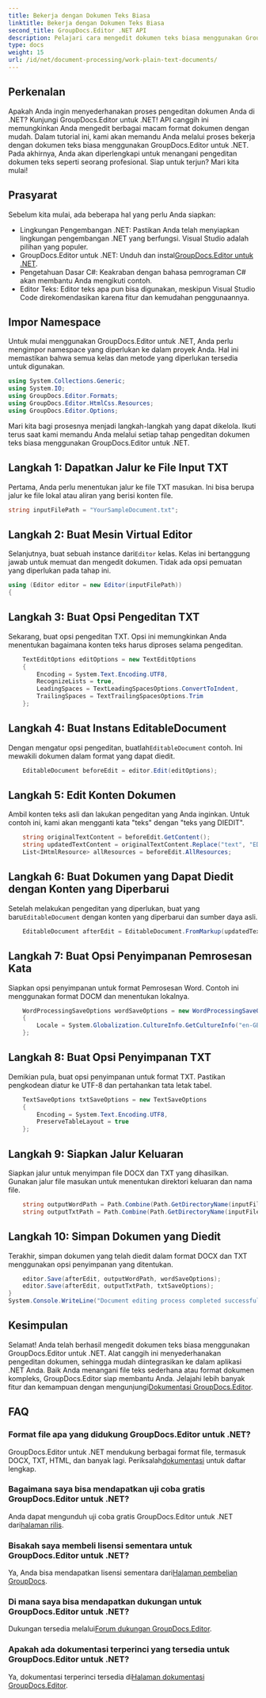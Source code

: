 ```yaml
---
title: Bekerja dengan Dokumen Teks Biasa
linktitle: Bekerja dengan Dokumen Teks Biasa
second_title: GroupDocs.Editor .NET API
description: Pelajari cara mengedit dokumen teks biasa menggunakan GroupDocs.Editor untuk .NET dengan panduan langkah demi langkah kami. Sederhanakan proses pengeditan dokumen .NET Anda.
type: docs
weight: 15
url: /id/net/document-processing/work-plain-text-documents/
---
```

## Perkenalan
Apakah Anda ingin menyederhanakan proses pengeditan dokumen Anda di .NET? Kunjungi GroupDocs.Editor untuk .NET! API canggih ini memungkinkan Anda mengedit berbagai macam format dokumen dengan mudah. Dalam tutorial ini, kami akan memandu Anda melalui proses bekerja dengan dokumen teks biasa menggunakan GroupDocs.Editor untuk .NET. Pada akhirnya, Anda akan diperlengkapi untuk menangani pengeditan dokumen teks seperti seorang profesional. Siap untuk terjun? Mari kita mulai!
## Prasyarat
Sebelum kita mulai, ada beberapa hal yang perlu Anda siapkan:
- Lingkungan Pengembangan .NET: Pastikan Anda telah menyiapkan lingkungan pengembangan .NET yang berfungsi. Visual Studio adalah pilihan yang populer.
-  GroupDocs.Editor untuk .NET: Unduh dan instal[GroupDocs.Editor untuk .NET](https://releases.groupdocs.com/editor/net/).
- Pengetahuan Dasar C#: Keakraban dengan bahasa pemrograman C# akan membantu Anda mengikuti contoh.
- Editor Teks: Editor teks apa pun bisa digunakan, meskipun Visual Studio Code direkomendasikan karena fitur dan kemudahan penggunaannya.
## Impor Namespace
Untuk mulai menggunakan GroupDocs.Editor untuk .NET, Anda perlu mengimpor namespace yang diperlukan ke dalam proyek Anda. Hal ini memastikan bahwa semua kelas dan metode yang diperlukan tersedia untuk digunakan.
```csharp
using System.Collections.Generic;
using System.IO;
using GroupDocs.Editor.Formats;
using GroupDocs.Editor.HtmlCss.Resources;
using GroupDocs.Editor.Options;
```
Mari kita bagi prosesnya menjadi langkah-langkah yang dapat dikelola. Ikuti terus saat kami memandu Anda melalui setiap tahap pengeditan dokumen teks biasa menggunakan GroupDocs.Editor untuk .NET.
## Langkah 1: Dapatkan Jalur ke File Input TXT
Pertama, Anda perlu menentukan jalur ke file TXT masukan. Ini bisa berupa jalur ke file lokal atau aliran yang berisi konten file.
```csharp
string inputFilePath = "YourSampleDocument.txt";
```
## Langkah 2: Buat Mesin Virtual Editor
 Selanjutnya, buat sebuah instance dari`Editor` kelas. Kelas ini bertanggung jawab untuk memuat dan mengedit dokumen. Tidak ada opsi pemuatan yang diperlukan pada tahap ini.
```csharp
using (Editor editor = new Editor(inputFilePath))
{
```
## Langkah 3: Buat Opsi Pengeditan TXT
Sekarang, buat opsi pengeditan TXT. Opsi ini memungkinkan Anda menentukan bagaimana konten teks harus diproses selama pengeditan.
```csharp
    TextEditOptions editOptions = new TextEditOptions
    {
        Encoding = System.Text.Encoding.UTF8,
        RecognizeLists = true,
        LeadingSpaces = TextLeadingSpacesOptions.ConvertToIndent,
        TrailingSpaces = TextTrailingSpacesOptions.Trim
    };
```
## Langkah 4: Buat Instans EditableDocument
 Dengan mengatur opsi pengeditan, buatlah`EditableDocument` contoh. Ini mewakili dokumen dalam format yang dapat diedit.
```csharp
    EditableDocument beforeEdit = editor.Edit(editOptions);
```
## Langkah 5: Edit Konten Dokumen
Ambil konten teks asli dan lakukan pengeditan yang Anda inginkan. Untuk contoh ini, kami akan mengganti kata "teks" dengan "teks yang DIEDIT".
```csharp
    string originalTextContent = beforeEdit.GetContent();
    string updatedTextContent = originalTextContent.Replace("text", "EDITED text");
    List<IHtmlResource> allResources = beforeEdit.AllResources;
```
## Langkah 6: Buat Dokumen yang Dapat Diedit dengan Konten yang Diperbarui
 Setelah melakukan pengeditan yang diperlukan, buat yang baru`EditableDocument` dengan konten yang diperbarui dan sumber daya asli.
```csharp
    EditableDocument afterEdit = EditableDocument.FromMarkup(updatedTextContent, allResources);
```
## Langkah 7: Buat Opsi Penyimpanan Pemrosesan Kata
Siapkan opsi penyimpanan untuk format Pemrosesan Word. Contoh ini menggunakan format DOCM dan menentukan lokalnya.
```csharp
    WordProcessingSaveOptions wordSaveOptions = new WordProcessingSaveOptions(WordProcessingFormats.Docm)
    {
        Locale = System.Globalization.CultureInfo.GetCultureInfo("en-GB")
    };
```
## Langkah 8: Buat Opsi Penyimpanan TXT
Demikian pula, buat opsi penyimpanan untuk format TXT. Pastikan pengkodean diatur ke UTF-8 dan pertahankan tata letak tabel.
```csharp
    TextSaveOptions txtSaveOptions = new TextSaveOptions
    {
        Encoding = System.Text.Encoding.UTF8,
        PreserveTableLayout = true
    };
```
## Langkah 9: Siapkan Jalur Keluaran
Siapkan jalur untuk menyimpan file DOCX dan TXT yang dihasilkan. Gunakan jalur file masukan untuk menentukan direktori keluaran dan nama file.
```csharp
    string outputWordPath = Path.Combine(Path.GetDirectoryName(inputFilePath), Path.GetFileNameWithoutExtension(inputFilePath) + ".docm");
    string outputTxtPath = Path.Combine(Path.GetDirectoryName(inputFilePath), Path.GetFileNameWithoutExtension(inputFilePath) + ".txt");
```
## Langkah 10: Simpan Dokumen yang Diedit
Terakhir, simpan dokumen yang telah diedit dalam format DOCX dan TXT menggunakan opsi penyimpanan yang ditentukan.
```csharp
    editor.Save(afterEdit, outputWordPath, wordSaveOptions);
    editor.Save(afterEdit, outputTxtPath, txtSaveOptions);
}
System.Console.WriteLine("Document editing process completed successfully!");
```
## Kesimpulan
 Selamat! Anda telah berhasil mengedit dokumen teks biasa menggunakan GroupDocs.Editor untuk .NET. Alat canggih ini menyederhanakan pengeditan dokumen, sehingga mudah diintegrasikan ke dalam aplikasi .NET Anda. Baik Anda menangani file teks sederhana atau format dokumen kompleks, GroupDocs.Editor siap membantu Anda. Jelajahi lebih banyak fitur dan kemampuan dengan mengunjungi[Dokumentasi GroupDocs.Editor](https://reference.groupdocs.com/editor/net/).
## FAQ
### Format file apa yang didukung GroupDocs.Editor untuk .NET?
 GroupDocs.Editor untuk .NET mendukung berbagai format file, termasuk DOCX, TXT, HTML, dan banyak lagi. Periksalah[dokumentasi](https://reference.groupdocs.com/editor/net/) untuk daftar lengkap.
### Bagaimana saya bisa mendapatkan uji coba gratis GroupDocs.Editor untuk .NET?
 Anda dapat mengunduh uji coba gratis GroupDocs.Editor untuk .NET dari[halaman rilis](https://releases.groupdocs.com/).
### Bisakah saya membeli lisensi sementara untuk GroupDocs.Editor untuk .NET?
Ya, Anda bisa mendapatkan lisensi sementara dari[Halaman pembelian GroupDocs](https://purchase.groupdocs.com/temporary-license/).
### Di mana saya bisa mendapatkan dukungan untuk GroupDocs.Editor untuk .NET?
 Dukungan tersedia melalui[Forum dukungan GroupDocs.Editor](https://forum.groupdocs.com/c/editor/20).
### Apakah ada dokumentasi terperinci yang tersedia untuk GroupDocs.Editor untuk .NET?
 Ya, dokumentasi terperinci tersedia di[Halaman dokumentasi GroupDocs.Editor](https://reference.groupdocs.com/editor/net/).